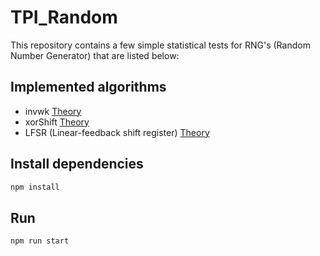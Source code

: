 # TPI_Random

This repository contains a few simple statistical tests for RNG's (Random Number Generator) that are listed below:

## Implemented algorithms

* invwk [Theory](https://dl.acm.org/citation.cfm?id=752741)
* xorShift [Theory](https://en.wikipedia.org/wiki/Xorshift)
* LFSR (Linear-feedback shift register) [Theory](https://en.wikipedia.org/wiki/Linear-feedback_shift_register)
 
## Install dependencies
```js
npm install
```

## Run
```js
npm run start 
```
